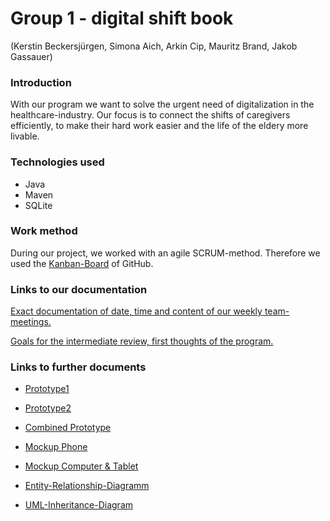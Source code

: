 # Group 1 - digital shift book
(Kerstin Beckersjürgen, Simona Aich, Arkin Cip, Mauritz Brand, Jakob Gassauer)


### Introduction
With our program we want to solve the urgent need of digitalization in the healthcare-industry. Our focus is to connect the shifts of caregivers efficiently, to make their hard work easier and the life of the eldery more livable.


### Technologies used
* Java 
* Maven 
* SQLite


### Work method
During our project, we worked with an agile SCRUM-method. Therefore we used the [Kanban-Board](https://github.com/JakobGassauer/ATdIT_Group1/projects/1) of GitHub.



### Links to our documentation
[Exact documentation of date, time and content of our weekly team-meetings.](documentation/documentation.txt)

[Goals for the intermediate review, first thoughts of the program.](documentation/procedure.txt)


### Links to further documents
* [Prototype1](documentation/prototyp/prototyp1.png)
* [Prototype2](documentation/prototyp/prototyp2.png)
* [Combined Prototype](documentation/prototyp/prototyp_combined.png)

* [Mockup Phone](documentation/mockup/mockup_computer&tablet.jpg)
* [Mockup Computer & Tablet](documentation/mockup/mockup_phone.jpg)

* [Entity-Relationship-Diagramm](documentation/Entity-Relationship.pptx)
* [UML-Inheritance-Diagram](documentation/Vererbungsdiagramm.png)


















